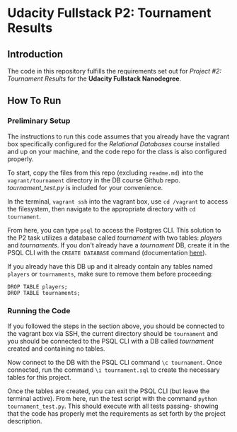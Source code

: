 # Udacity Fullstack P2: Tournament Results
## Introduction
The code in this repository fulfills the requirements set out for _Project #2: Tournament Results_ for the **Udacity Fullstack Nanodegree**.
## How To Run
### Preliminary Setup
The instructions to run this code assumes that you already have the vagrant box specifically configured for the _Relational Databases_ course installed and up on your machine, and the code repo for the class is also configured properly.

To start, copy the files from this repo (excluding `readme.md`) into the `vagrant/tournament` directory in the DB course Github repo.  _tournament_test.py_ is included for your convenience.

In the terminal, `vagrant ssh` into the vagrant box, use `cd /vagrant` to access the filesystem, then navigate to the appropriate directory with `cd tournament`.

From here, you can type `psql` to access the Postgres CLI.  This solution to the P2 task utilizes a database called _tournament_ with two tables: _players_ and _tournaments_.  If you don't already have a _tournament_ DB, create it in the PSQL CLI with the `CREATE DATABASE` command (documentation [here](http://www.postgresql.org/docs/9.4/static/sql-createdatabase.html)).

If you already have this DB up and it already contain any tables named `players` or `tournaments`, make sure to remove them before proceeding:

```PLpgSQL
DROP TABLE players;
DROP TABLE tournaments;
```
### Running the Code

If you followed the steps in the section above, you should be connected to 
the vagrant box via SSH, the current directory should be `tournament` and you should be connected to the PSQL CLI with a DB called _tournament_ created and containing no tables.

Now connect to the DB with the PSQL CLI command `\c tournament`.  Once connected, run the command `\i tournament.sql` to create the necessary tables for this project.

Once the tables are created, you can exit the PSQL CLI (but leave the terminal active).  From here, run the test script with the command `python tournament_test.py`.  This should execute with all tests passing- showing that the code has properly met the requirements as set forth by the project description.